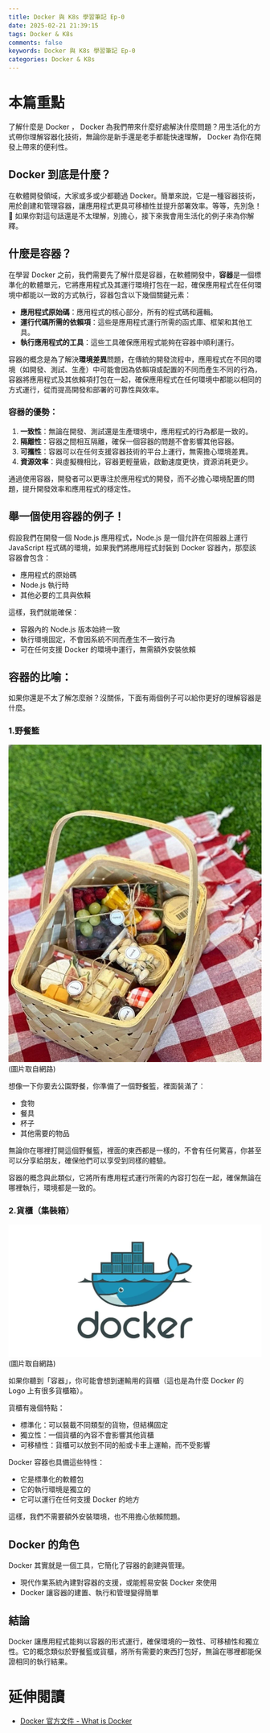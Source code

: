 ```yaml
---
title: Docker 與 K8s 學習筆記 Ep-0
date: 2025-02-21 21:39:15
tags: Docker & K8s
comments: false
keywords: Docker 與 K8s 學習筆記 Ep-0
categories: Docker & K8s
---
```


# 本篇重點

了解什麼是 Docker ， Docker 為我們帶來什麼好處解決什麼問題？用生活化的方式帶你理解容器化技術，無論你是新手還是老手都能快速理解， Docker 為你在開發上帶來的便利性。

<!-- more -->

## Docker 到底是什麼？

在軟體開發領域，大家或多或少都聽過 Docker。簡單來說，它是一種容器技術，用於創建和管理容器，讓應用程式更具可移植性並提升部署效率。等等，先別急！🤚 如果你對這句話還是不太理解，別擔心，接下來我會用生活化的例子來為你解釋。

## 什麼是容器？

在學習 Docker 之前，我們需要先了解什麼是容器，在軟體開發中，**容器**是一個標準化的軟體單元，它將應用程式及其運行環境打包在一起，確保應用程式在任何環境中都能以一致的方式執行，容器包含以下幾個關鍵元素：

- **應用程式原始碼**：應用程式的核心部分，所有的程式碼和邏輯。
- **運行代碼所需的依賴項**：這些是應用程式運行所需的函式庫、框架和其他工具。
- **執行應用程式的工具**：這些工具確保應用程式能夠在容器中順利運行。

容器的概念是為了解決**環境差異**問題，在傳統的開發流程中，應用程式在不同的環境（如開發、測試、生產）中可能會因為依賴項或配置的不同而產生不同的行為，容器將應用程式及其依賴項打包在一起，確保應用程式在任何環境中都能以相同的方式運行，從而提高開發和部署的可靠性與效率。

### 容器的優勢：

1. **一致性**：無論在開發、測試還是生產環境中，應用程式的行為都是一致的。
2. **隔離性**：容器之間相互隔離，確保一個容器的問題不會影響其他容器。
3. **可攜性**：容器可以在任何支援容器技術的平台上運行，無需擔心環境差異。
4. **資源效率**：與虛擬機相比，容器更輕量級，啟動速度更快，資源消耗更少。

通過使用容器，開發者可以更專注於應用程式的開發，而不必擔心環境配置的問題，提升開發效率和應用程式的穩定性。

## 舉一個使用容器的例子！

假設我們在開發一個 Node.js 應用程式，Node.js 是一個允許在伺服器上運行 JavaScript 程式碼的環境，如果我們將應用程式封裝到 Docker 容器內，那麼該容器會包含：

- 應用程式的原始碼
- Node.js 執行時
- 其他必要的工具與依賴

這樣，我們就能確保：

- 容器內的 Node.js 版本始終一致
- 執行環境固定，不會因系統不同而產生不一致行為
- 可在任何支援 Docker 的環境中運行，無需額外安裝依賴

## 容器的比喻：

如果你還是不太了解怎麼辦？沒關係，下面有兩個例子可以給你更好的理解容器是什麼。

### 1.野餐籃

![野餐籃](../images/picnic-box.webp)(圖片取自網路)

想像一下你要去公園野餐，你準備了一個野餐籃，裡面裝滿了：

- 食物
- 餐具
- 杯子
- 其他需要的物品

無論你在哪裡打開這個野餐籃，裡面的東西都是一樣的，不會有任何驚喜，你甚至可以分享給朋友，確保他們可以享受到同樣的體驗。

容器的概念與此類似，它將所有應用程式運行所需的內容打包在一起，確保無論在哪裡執行，環境都是一致的。

### 2.貨櫃（集裝箱）

![Docker Logo](../images/docker-logo.webp)(圖片取自網路)

如果你聽到「容器」，你可能會想到運輸用的貨櫃（這也是為什麼 Docker 的 Logo 上有很多貨櫃箱）。

貨櫃有幾個特點：

- 標準化：可以裝載不同類型的貨物，但結構固定
- 獨立性：一個貨櫃的內容不會影響其他貨櫃
- 可移植性：貨櫃可以放到不同的船或卡車上運輸，而不受影響

Docker 容器也具備這些特性：

- 它是標準化的軟體包
- 它的執行環境是獨立的
- 它可以運行在任何支援 Docker 的地方

這樣，我們不需要額外安裝環境，也不用擔心依賴問題。

## Docker 的角色

Docker 其實就是一個工具，它簡化了容器的創建與管理。

- 現代作業系統內建對容器的支援，或能輕易安裝 Docker 來使用
- Docker 讓容器的建置、執行和管理變得簡單

## **結論**

Docker 讓應用程式能夠以容器的形式運行，確保環境的一致性、可移植性和獨立性。它的概念類似於野餐籃或貨櫃，將所有需要的東西打包好，無論在哪裡都能保證相同的執行結果。

# 延伸閱讀

- [Docker 官方文件 - What is Docker](https://docs.docker.com/get-started/docker-overview/)
